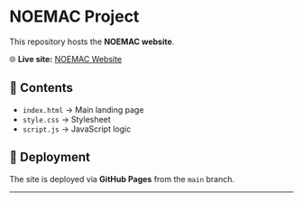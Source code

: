 # NOEMAC Project

This repository hosts the **NOEMAC website**.

🌐 **Live site:** [NOEMAC Website](https://noemac-web.github.io/noemac/)

## 📂 Contents
- `index.html` → Main landing page  
- `style.css` → Stylesheet  
- `script.js` → JavaScript logic  

## 🚀 Deployment
The site is deployed via **GitHub Pages** from the `main` branch.

---
